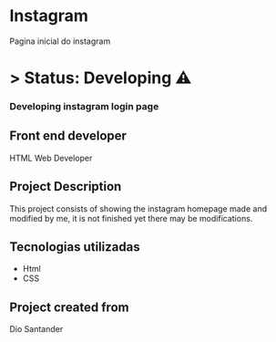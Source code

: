 # Instagram
Pagina inicial do instagram


# > Status: Developing ⚠️


### Developing instagram login page


## Front end developer

HTML Web Developer

## Project Description
This project consists of showing the instagram homepage made and modified by me, it is not finished yet there may be modifications.

## Tecnologias utilizadas
* Html
* CSS


## Project created from
Dio Santander

